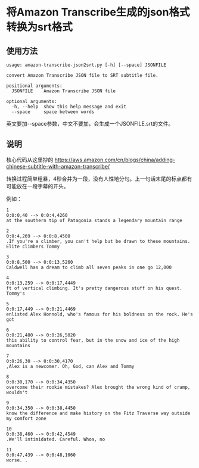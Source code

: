 # 将Amazon Transcribe生成的json格式转换为srt格式

## 使用方法
```
usage: amazon-transcribe-json2srt.py [-h] [--space] JSONFILE

convert Amazon Transcribe JSON file to SRT subtitle file.

positional arguments:
  JSONFILE    Amazon Transcribe JSON file

optional arguments:
  -h, --help  show this help message and exit
  --space     space between words
```
英文要加--space参数，中文不要加，会生成一个JSONFILE.srt的文件。

## 说明
核心代码从这里抄的
https://aws.amazon.com/cn/blogs/china/adding-chinese-subtitle-with-amazon-transcribe/

转换过程简单粗暴，4秒合并为一段，没有人性地分句。上一句话末尾的标点都有可能放在一段字幕的开头。

例如：

```
1
0:0:0,40 --> 0:0:4,4260
at the southern tip of Patagonia stands a legendary mountain range

2
0:0:4,269 --> 0:0:8,4500
.If you're a climber, you can't help but be drawn to these mountains. Elite climbers Tommy

3
0:0:8,500 --> 0:0:13,5260
Caldwell has a dream to climb all seven peaks in one go 12,000

4
0:0:13,259 --> 0:0:17,4449
ft of vertical climbing. It's pretty dangerous stuff on his quest. Tommy's

5
0:0:17,449 --> 0:0:21,4469
enlisted Alex Honnold, who's famous for his boldness on the rock. He's got

6
0:0:21,480 --> 0:0:26,5020
this ability to control fear, but in the snow and ice of the high mountains

7
0:0:26,30 --> 0:0:30,4170
,Alex is a newcomer. Oh, God, can Alex and Tommy

8
0:0:30,170 --> 0:0:34,4350
overcome their rookie mistakes? Alex brought the wrong kind of cramp, wouldn't

9
0:0:34,350 --> 0:0:38,4450
know the difference and make history on the Fitz Traverse way outside my comfort zone

10
0:0:38,460 --> 0:0:42,4549
.We'll intimidated. Careful. Whoa, no

11
0:0:47,439 --> 0:0:48,1060
worse. .
```
